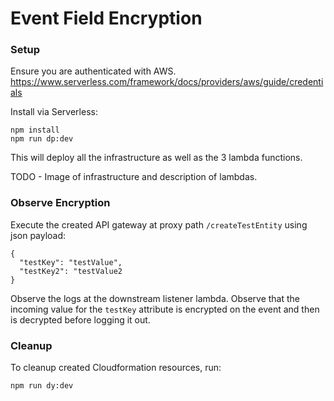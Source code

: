 # Event Field Encryption
### Setup
Ensure you are authenticated with AWS.  
https://www.serverless.com/framework/docs/providers/aws/guide/credentials  

Install via Serverless:
```
npm install
npm run dp:dev
```
This will deploy all the infrastructure as well as the 3 lambda functions.

TODO - Image of infrastructure and description of lambdas.

### Observe Encryption
Execute the created API gateway at proxy path `/createTestEntity` using json payload:
```
{
  "testKey": "testValue",
  "testKey2": "testValue2
}
```

Observe the logs at the downstream listener lambda. Observe that the incoming value for the `testKey` attribute is encrypted on the event and then is decrypted before logging it out.

### Cleanup
To cleanup created Cloudformation resources, run:
```
npm run dy:dev
```

